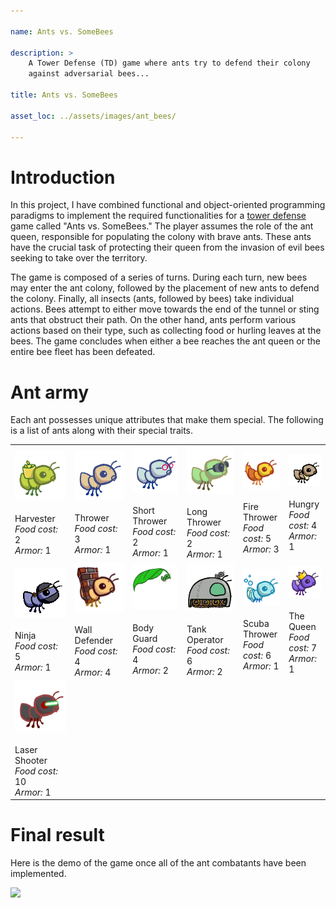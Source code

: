 ```yaml
---

name: Ants vs. SomeBees

description: >
    A Tower Defense (TD) game where ants try to defend their colony
    against adversarial bees...

title: Ants vs. SomeBees

asset_loc: ../assets/images/ant_bees/

---
```


# Introduction

In this project, I have combined functional and object-oriented
programming paradigms to implement the required functionalities for a
<a href="https://secure.wikimedia.org/wikipedia/en/wiki/Tower_defense"
target="_blank">tower defense</a> game called "Ants vs. SomeBees." The
player assumes the role of the ant queen, responsible for populating
the colony with brave ants. These ants have the crucial task of
protecting their queen from the invasion of evil bees seeking to take
over the territory.

The game is composed of a series of turns. During each turn, new bees
may enter the ant colony, followed by the placement of new ants to
defend the colony. Finally, all insects (ants, followed by bees) take
individual actions. Bees attempt to either move towards the end of the
tunnel or sting ants that obstruct their path. On the other hand, ants
perform various actions based on their type, such as collecting food
or hurling leaves at the bees. The game concludes when either a bee
reaches the ant queen or the entire bee fleet has been defeated.

# Ant army

Each ant possesses unique attributes that make them special. The
following is a list of ants along with their special traits.

<table>
    <tr>
        <td>
            <img src="/assets/images/ant_bees/ant_harvester.gif">
            <br />
            <br />
            Harvester
            <br />
            <em>Food cost:</em> 2
            <br />
            <em>Armor:</em> 1
        </td>
        <td>
            <img src="/assets/images/ant_bees/ant_thrower.gif">
            <br />
            <br />
            Thrower
            <br />
            <em>Food cost:</em> 3
            <br />
            <em>Armor:</em> 1
        </td>
        <td>
            <img src="/assets/images/ant_bees/ant_shortthrower.gif">
            <br />
            <br />
            Short Thrower
            <br />
            <em>Food cost:</em> 2
            <br />
            <em>Armor:</em> 1
       </td>
        <td>
            <img src="/assets/images/ant_bees/ant_longthrower.gif">
            <br />
            <br />
            Long Thrower
            <br />
            <em>Food cost:</em> 2
            <br />
            <em>Armor:</em> 1
        </td>
        <td>
            <img src="/assets/images/ant_bees/ant_fire.gif">
            <br />
            <br />
            Fire Thrower
            <br />
            <em>Food cost:</em> 5
            <br />
            <em>Armor:</em> 3
        </td>
        <td>
            <img src="/assets/images/ant_bees/ant_hungry.gif">
            <br />
            <br />
            Hungry
            <br />
            <em>Food cost:</em> 4
            <br />
            <em>Armor:</em> 1
        </td>
    </tr>
    <tr>
        <td>
            <img src="/assets/images/ant_bees/ant_ninja.gif">
            <br />
            <br />
            Ninja
            <br />
            <em>Food cost:</em> 5
            <br />
            <em>Armor:</em> 1
        </td>
        <td>
            <img src="/assets/images/ant_bees/ant_wall.gif">
            <br />
            <br />
            Wall Defender
            <br />
            <em>Food cost:</em> 4
            <br />
            <em>Armor:</em> 4
        </td>
        <td>
            <img src="/assets/images/ant_bees/ant_bodyguard.gif">
            <br />
            <br />
            Body Guard
            <br />
            <em>Food cost:</em> 4
            <br />
            <em>Armor:</em> 2
        </td>
        <td>
            <img src="/assets/images/ant_bees/ant_tank.gif">
            <br />
            <br />
            Tank Operator
            <br />
            <em>Food cost:</em> 6
            <br />
            <em>Armor:</em> 2
        </td>
        <td>
            <img src="/assets/images/ant_bees/ant_scuba.gif">
            <br />
            <br />
            Scuba Thrower
            <br />
            <em>Food cost:</em> 6
            <br />
            <em>Armor:</em> 1
        </td>
        <td>
            <img src="/assets/images/ant_bees/ant_queen.gif">
            <br />
            <br />
            The Queen
            <br />
            <em>Food cost:</em> 7
            <br />
            <em>Armor:</em> 1
        </td>
    </tr>
    <tr>
        <td>
            <img src="/assets/images/ant_bees/ant_laser.gif">
            <br />
            <br />
            Laser Shooter
            <br />
            <em>Food cost:</em> 10
            <br />
            <em>Armor:</em> 1
        </td>
    </tr>
</table>

# Final result

Here is the demo of the game once all of the ant combatants have been
implemented.

![](/assets/images/ant_bees/gameplay.gif)

